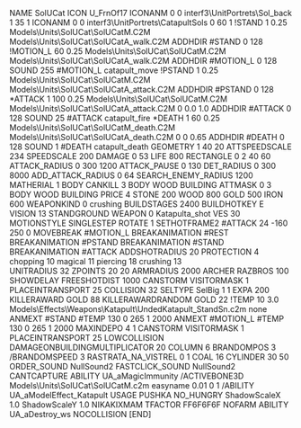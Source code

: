 NAME SolUCat
ICON 			U_FrnOf17
ICONANM 0 0 interf3\UnitPortrets\Sol_back 1 35 1
ICONANM 0 0 interf3\UnitPortrets\CatapultSols 0 60 1
!STAND          1 0.25 Models\Units\SolUCat\SolUCatM.C2M Models\Units\SolUCat\SolUCatA_walk.C2M
ADDHDIR #STAND 0 128
!MOTION_L      60 0.25 Models\Units\SolUCat\SolUCatM.C2M Models\Units\SolUCat\SolUCatA_walk.C2M
ADDHDIR #MOTION_L 0 128
SOUND 255 #MOTION_L catapult_move
!PSTAND        1  0.25 Models\Units\SolUCat\SolUCatM.C2M Models\Units\SolUCat\SolUCatA_attack.C2M
ADDHDIR #PSTAND 0 128 
*ATTACK        1 100 0.25 Models\Units\SolUCat\SolUCatM.C2M Models\Units\SolUCat\SolUCatA_attack.C2M 0 0.0 1.0
ADDHDIR #ATTACK 0 128
SOUND 25 #ATTACK catapult_fire
*DEATH        1 60 0.25 Models\Units\SolUCat\SolUCatM_death.C2M Models\Units\SolUCat\SolUCatA_death.C2M 0 0 0.65
ADDHDIR #DEATH 0 128
SOUND 1 #DEATH catapult_death
GEOMETRY 1 40 20
ATTSPEEDSCALE 234
SPEEDSCALE 200
DAMAGE   0 53
LIFE     800
RECTANGLE 0 2 40 60
ATTACK_RADIUS 0 300 1200
ATTACK_PAUSE 0 130
DET_RADIUS 0 300 8000
ADD_ATTACK_RADIUS 0 64
SEARCH_ENEMY_RADIUS 1200
MATHERIAL 1 BODY
CANKILL 3 BODY WOOD BUILDING
ATTMASK 0 3 BODY WOOD BUILDING
PRICE 4 STONE 200 WOOD 800 GOLD 500 IRON 600
WEAPONKIND 0 crushing
BUILDSTAGES 2400
BUILDHOTKEY		E
VISION 13
STANDGROUND
WEAPON 0 Katapulta_shot
VES 30
MOTIONSTYLE SINGLESTEP
ROTATE 1
SETHOTFRAME2 #ATTACK 24 -160 250 0
MOVEBREAK #MOTION_L
BREAKANIMATION #REST
BREAKANIMATION #PSTAND
BREAKANIMATION #STAND
BREAKANIMATION #ATTACK
ADDSHOTRADIUS 20
PROTECTION 4 chopping 10 magical 11 piercing 18 crushing 13         
UNITRADIUS 32
ZPOINTS 20 20
ARMRADIUS 		2000
ARCHER
RAZBROS 100
SHOWDELAY
FREESHOTDIST 1000
CANSTORM
VISITORMASK 1
PLACEINTRANSPORT 25
COLLISION 32
SELTYPE SelBig 1 1
EXPA 200
KILLERAWARD             GOLD 88
KILLERAWARDRANDOM       GOLD 22
!TEMP 10 3.0 Models\Effects\Weapons\Katapult\UndedKatapult_StandSn.c2m none
ANMEXT #STAND #TEMP 130 0 265 1 2000
ANMEXT #MOTION_L #TEMP 130 0 265 1 2000
MAXINDEPO 4 1
CANSTORM
VISITORMASK 1
PLACEINTRANSPORT 25
LOWCOLLISION
DAMAGEONBUILDINGMULTIPLICATOR 20
COLUMN 6
BRANDOMPOS 3
/BRANDOMSPEED 3
RASTRATA_NA_VISTREL 0 1 COAL 16
CYLINDER 30 50
ORDER_SOUND NullSound2
FASTCLICK_SOUND NullSound2
CANTCAPTURE
ABILITY UA_aMagicImmunity
/ACTIVEBONE3D Models\Units\SolUCat\SolUCatM.c2m easyname 0.01 0 1
/ABILITY UA_aModelEffect_Katapult
USAGE PUSHKA
NO_HUNGRY
ShadowScaleX 1.0
ShadowScaleY 1.0
NIKAKIXMAM
TFACTOR FF6F6F6F
NOFARM
ABILITY UA_aDestroy_ws
NOCOLLISION
[END]
